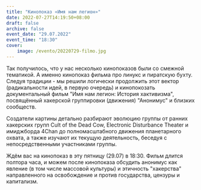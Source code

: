 ```yaml
---
title: "Кинопоказ «Имя нам легион»"
date: 2022-07-27T14:19:50+08:00
draft: false
archive: false
event_date: "29.07.2022"
event_time: "18:30"
cover: 
    image: /evento/20220729-filmo.jpg
---
```

Так получилось, что у нас несколько кинопоказов были со смежной тематикой. А именно кинопоказ фильма про линукс и пиратскую бухту. Следуя традиции - мы решили логически продолжить этот вектор (радикальности идей, в первую очередь) и кинопокозать документальный фильм "Имя нам легион: История хактивизма",  посвящённый хакерской группировки (движения) "Анонимус" и близких сообществ.

Создатели картины детально разбирают эволюцию группы от ранних хакерских групп Cult of the Dead Cow, Electronic Disturbance Theater и имиджборда 4Chan до полномасштабного движения планетарного охвата, а также изучают их текущую деятельность, беседуя с непосредственными участниками группы.

Ждём вас на кинопоказ в эту пятницу (29.07) в 18:30. Фильм длится полтора часа, и можем после кинопоказа обсудить анонимус как явление (в том числе массовой культуры) и этичность "хакерства" направленного на освобождение и против государства, цензуры и капитализм.